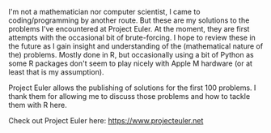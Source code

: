 I'm not a mathematician nor computer scientist, I came to coding/programming by another route. 
But these are my solutions to the problems I've encountered at Project Euler. At the moment, they are first attempts with the occasional bit of brute-forcing. 
I hope to review these in the future as I gain insight and understanding of the (mathematical nature of the) problems.
Mostly done in R, but occasionally using a bit of Python as some R packages don't seem to play nicely with Apple M hardware (or at least that is my assumption).

Project Euler allows the publishing of solutions for the first 100 problems. I thank them for allowing me to discuss those problems and how to tackle them with R here.

Check out Project Euler here:
https://www.projecteuler.net
